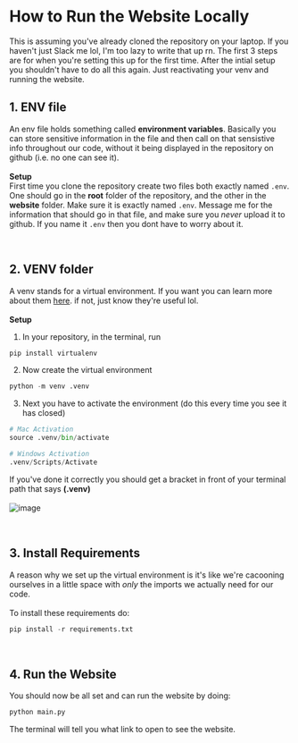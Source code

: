 # How to Run the Website Locally
This is assuming you've already cloned the repository on your laptop. If you haven't just Slack me lol, I'm too lazy to write that up rn. The first 3 steps are for when you're setting this up for the first time. After the intial setup you shouldn't have to do all this again. Just reactivating your venv and running the website.

## 1. ENV file
An env file holds something called **environment variables**. Basically you can store sensitive information in the file and then call on that sensistive info throughout our code, without it being displayed in the repository on github (i.e. no one can see it).
<br><br>**Setup**<br>
First time you clone the repository create two files both exactly named `.env`. One should go in the **root** folder of the repository, and the other in the **website** folder. Make sure it is exactly named `.env`. Message me for the information that should go in that file, and make sure you _never_ upload it to github. If you name it `.env` then you dont have to worry about it.

<br>

## 2. VENV folder
A venv stands for a virtual environment. If you want you can learn more about them [here](https://www.freecodecamp.org/news/how-to-setup-virtual-environments-in-python/). if not, just know they're useful lol.
<br><br>**Setup**<br>
1. In your repository, in the terminal, run
```python
pip install virtualenv
```
2. Now create the virtual environment
```python
python -m venv .venv
```
3. Next you have to activate the environment (do this every time you see it has closed)
```python
# Mac Activation
source .venv/bin/activate

# Windows Activation
.venv/Scripts/Activate
```
If you've done it correctly you should get a bracket in front of your terminal path that says **(.venv)**
<br><br>
![image](https://github.com/Big-Sister-App/Big-Sister/assets/67931161/092d80e9-47be-466b-8d9f-a82d2915c636)

<br>

## 3. Install Requirements
A reason why we set up the virtual environment is it's like we're cacooning ourselves in a little space with _only_ the imports we actually need for our code. 
<br><br>To install these requirements do:
```python
pip install -r requirements.txt
```

<br>

## 4. Run the Website
You should now be all set and can run the website by doing:
```python
python main.py
```
The terminal will tell you what link to open to see the website.








